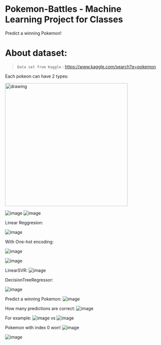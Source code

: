 # Pokemon-Battles - Machine Learning Project for Classes

Predict a winning Pokemon!

# About dataset:
>  `Data set from Kaggle` : https://www.kaggle.com/search?q=pokemon


Each pokeon can have 2 types:

<img src="https://user-images.githubusercontent.com/50525581/163991328-49f9f1a3-6b2f-4516-947e-f42adac6c354.png" alt="drawing" width="400"/>




![image](https://user-images.githubusercontent.com/50525581/163991181-fd97e3e6-c478-4e07-9a52-81d73e056e12.png)
![image](https://user-images.githubusercontent.com/50525581/163991345-31208c97-2dc2-45ef-bea6-5cf0a5be3e74.png)




Linear Reggresion:

![image](https://user-images.githubusercontent.com/50525581/163991048-a752c870-50c6-442f-bfb4-5789f380b1c6.png)


 
With One-hot encoding:


![image](https://user-images.githubusercontent.com/50525581/163991085-4722e273-de0a-46c7-a884-ce6d6c8db61c.png)


![image](https://user-images.githubusercontent.com/50525581/163988802-b8dfdfb4-e396-43c5-92be-0ea7d46f4bad.png)

LinearSVR:
![image](https://user-images.githubusercontent.com/50525581/163989423-df51d475-61e0-4923-9ee2-fc633069d490.png)

DecisionTreeRegressor:

![image](https://user-images.githubusercontent.com/50525581/163989450-4e5fafc4-5397-4ed7-93db-c17bc6210d6a.png)


Predict a winning Pokemon:
![image](https://user-images.githubusercontent.com/50525581/163989572-f5745ac4-c2d8-4423-ba24-93bc458ca271.png)

How many predictions are correct:
![image](https://user-images.githubusercontent.com/50525581/163989551-9738a15c-5e16-4dcb-b244-876285d5e9ce.png)

For example:
![image](https://user-images.githubusercontent.com/50525581/163989688-b42e9da5-cc74-4018-ba7d-fa78bbd791e0.png)
vs
![image](https://user-images.githubusercontent.com/50525581/163989708-eadd128c-19a5-4b2f-b41f-c308a13cd5e3.png)

Pokemon with index 0 won!
![image](https://user-images.githubusercontent.com/50525581/163989736-9f5bb058-7f16-4491-b0e9-19028dfcb404.png)


![image](https://user-images.githubusercontent.com/50525581/163991398-959b4f40-d84b-4dff-b944-fd938e19a7dd.png)
